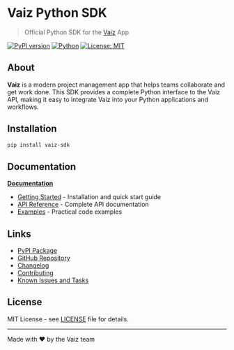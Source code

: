 # Vaiz Python SDK

> Official Python SDK for the [Vaiz](https://vaiz.com) App

[![PyPI version](https://badge.fury.io/py/vaiz-sdk.svg)](https://badge.fury.io/py/vaiz-sdk)
[![Python](https://img.shields.io/pypi/pyversions/vaiz-sdk.svg)](https://pypi.org/project/vaiz-sdk/)
[![License: MIT](https://img.shields.io/badge/License-MIT-yellow.svg)](https://opensource.org/licenses/MIT)

## About

**Vaiz** is a modern project management app that helps teams collaborate and get work done. 
This SDK provides a complete Python interface to the Vaiz API, making it easy to integrate Vaiz into your Python applications and workflows.

## Installation

```bash
pip install vaiz-sdk
```

## Documentation

**[Documentation](https://docs-python-sdk.vaiz.com)**

- [Getting Started](https://docs-python-sdk.vaiz.com/) - Installation and quick start guide
- [API Reference](https://docs-python-sdk.vaiz.com/api/overview) - Complete API documentation
- [Examples](https://docs-python-sdk.vaiz.com/examples) - Practical code examples

## Links

- [PyPI Package](https://pypi.org/project/vaiz-sdk/)
- [GitHub Repository](https://github.com/vaizcom/vaiz-python-sdk)
- [Changelog](https://github.com/vaizcom/vaiz-python-sdk/blob/main/CHANGELOG.md)
- [Contributing](https://github.com/vaizcom/vaiz-python-sdk/blob/main/CONTRIBUTING.md)
- [Known Issues and Tasks](https://github.com/vaizcom/vaiz-python-sdk/blob/main/KNOWN_ISSUES.md)

## License

MIT License - see [LICENSE](https://github.com/vaizcom/vaiz-python-sdk/blob/main/LICENSE) file for details.

---

Made with ❤️ by the Vaiz team
